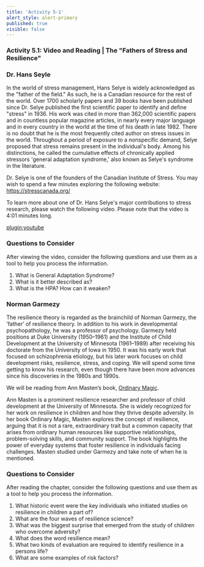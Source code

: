 ```yaml
---
title: 'Activity 5-1'
alert_style: alert-primary
published: true
visible: false
---
```


### Activity 5.1: Video and Reading | The "Fathers of Stress and Resilience"

### Dr. Hans Seyle

In the world of stress management, Hans Selye is widely acknowledged as the "father of the field." As such, he is a Canadian resource for the rest of the world. Over 1700 scholarly papers and 39 books have been published since Dr. Selye published the first scientific paper to identify and define "stress" in 1936. His work was cited in more than 362,000 scientific papers and in countless popular magazine articles, in nearly every major language and in every country in the world at the time of his death in late 1982. There is no doubt that he is the most frequently cited author on stress issues in the world. Throughout a period of exposure to a nonspecific demand, Selye proposed that stress remains present in the individual's body. Among his distinctions, he called the cumulative effects of chronically applied stressors 'general adaptation syndrome,' also known as Selye's syndrome in the literature.

Dr. Selye is one of the founders of the Canadian Institute of Stress. You may wish to spend a few minutes exploring the following website: <https://stresscanada.org/>

To learn more about one of Dr. Hans Selye's major contributions to stress research, please watch the following video. Please note that the video is 4:01 minutes long.

[plugin:youtube](https://youtu.be/9FdmxfXrygA)

### Questions to Consider

After viewing the video, consider the following questions and use them as a tool to help you process the information.

1. What is General Adaptation Syndrome?
2. What is it better described as?
3. What is the HPA? How can it weaken?

<!--
After viewing the video, consider the following questions and use the tool to save your notes. It is important to note that closing this active browser will not save your responses, so you will need to save/download your document before closing it.

[h5p id="486"]
-->

### Norman Garmezy

The resilience theory is regarded as the brainchild of Norman Garmezy, the ‘father’ of resilience theory. In addition to his work in developmental psychopathology, he was a professor of psychology. Garmezy held positions at Duke University (1950–1961) and the Institute of Child Development at the University of Minnesota (1961–1989) after receiving his doctorate from the University of Iowa in 1950. It was his early work that focused on schizophrenia etiology, but his later work focuses on child development risks, resilience, stress, and coping. We will spend some time getting to know his research, even though there have been more advances since his discoveries in the 1980s and 1990s.

We will be reading from Ann Masten’s book, [Ordinary Magic](Ordinary_Magic_Introduction.pdf).

Ann Masten is a prominent resilience researcher and professor of child development at the University of Minnesota. She is widely recognized for her work on resilience in children and how they thrive despite adversity. In her book Ordinary Magic, Masten explores the concept of resilience, arguing that it is not a rare, extraordinary trait but a common capacity that arises from ordinary human resources like supportive relationships, problem-solving skills, and community support. The book highlights the power of everyday systems that foster resilience in individuals facing challenges. Masten studied under Garmezy and take note of when he is mentioned.

### Questions to Consider

After reading the chapter, consider the following questions and use them as a tool to help you process the information.

1. What historic event were the key individuals who initiated studies on resilience in children a part of?
2. What are the four waves of resilience science?
3. What was the biggest surprise that emerged from the study of children who overcome adversity?
4. What does the word resilience mean?
5. What two kinds of evaluation are required to identify resilience in a persons life?
6. What are some examples of risk factors?

<!--
After the reading, consider the following questions and use the tool to save your notes. It is important to note that closing this active browser will not save your responses, so you will need to save/download your document before closing it.

[h5p id="487"]
-->
